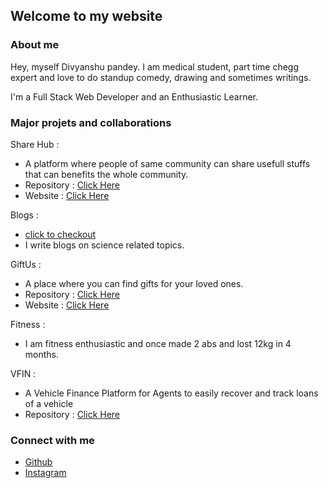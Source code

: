 ## Welcome to my website

### About me
Hey, myself Divyanshu pandey. I am medical student, part time chegg expert and love to do standup comedy, drawing and sometimes writings.

 I'm a Full Stack Web Developer and an Enthusiastic Learner.

### Major projets and collaborations

Share Hub :
- A platform where people of same community can share usefull stuffs that can benefits the whole community.
- Repository : [Click Here](https://github.com/abhishek-geek/share-hub)
- Website : [Click Here](https://share-hub.netlify.app/)

Blogs : 
- [click to checkout](https://mappingsciencewithdivyanshu.blogspot.com/)
- I write blogs on science related topics.
               
GiftUs : 
- A place where you can find gifts for your loved ones.
- Repository : [Click Here](https://github.com/abhishek-geek/giftus-reactapp)
- Website : [Click Here](https://giftus.netlify.app/)

Fitness :
- I am fitness enthusiastic and once made 2 abs and lost 12kg in 4 months.

VFIN : 
- A Vehicle Finance Platform for Agents to easily recover and track loans of a vehicle
- Repository : [Click Here](https://github.com/abhishek-geek/vfin)

### Connect with me 
- [Github](https://github.com/Divyanshu-pandey79/)
- [Instagram](https://www.instagram.com/ninja_nerd69/)
